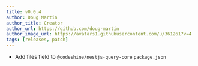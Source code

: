 ```yaml
---
title: v0.0.4
author: Doug Martin
author_title: Creator
author_url: https://github.com/doug-martin
author_image_url: https://avatars1.githubusercontent.com/u/361261?v=4
tags: [releases, patch]
---
```


- Add files field to `@codeshine/nestjs-query-core` `package.json`
